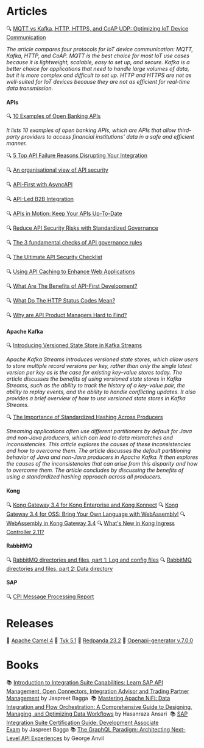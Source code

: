 # Articles

🔍 [MQTT vs Kafka, HTTP, HTTPS, and CoAP UDP: Optimizing IoT Device Communication](https://medium.com/data-motion/mqtt-vs-kafka-http-https-and-coap-udp-optimizing-iot-device-communication-aad3120c98b2) 

_The article compares four protocols for IoT device communication: MQTT, Kafka, HTTP, and CoAP. MQTT is the best choice for most IoT use cases because it is lightweight, scalable, easy to set up, and secure. Kafka is a better choice for applications that need to handle large volumes of data, but it is more complex and difficult to set up. HTTP and HTTPS are not as well-suited for IoT devices because they are not as efficient for real-time data transmission._

#### APIs

🔍 [10 Examples of Open Banking APIs](https://nordicapis.com/10-examples-of-open-banking-apis/)

_It lists 10 examples of open banking APIs, which are APIs that allow third-party providers to access financial institutions' data in a safe and efficient manner._

🔍 [5 Top API Failure Reasons Disrupting Your Integration](https://blog.stoplight.io/5-top-api-failure-reasons-disrupting-your-integration)

🔍 [An organisational view of API security](https://tyk.io/blog/an-organisational-view-of-api-security/)

🔍 [API-First with AsyncAPI](https://www.asyncapi.com/blog/api-first-with-asyncapi?utm_source=rss)

🔍 [API-Led B2B Integration](https://blog.seeburger.com/api-led-b2b-integration/)

🔍 [APIs in Motion: Keep Your APIs Up-To-Date](https://dzone.com/articles/apis-in-motion-keep-your-apis-up-to-date)

🔍 [Reduce API Security Risks with Standardized Governance](https://konghq.com/blog/enterprise/reduce-api-security-risks-with-standardized-governance)

🔍 [The 3 fundamental checks of API governance rules](https://blog.postman.com/3-checks-api-governance-rules/)

🔍 [The Ultimate API Security Checklist](https://nordicapis.com/the-ultimate-api-security-checklist/)

🔍 [Using API Caching to Enhance Web Applications](https://blog.stoplight.io/using-api-caching-to-enhance-web-applications)

🔍 [What Are The Benefits of API-First Development?](https://nordicapis.com/what-are-the-benefits-of-api-first-development/)

🔍 [What Do The HTTP Status Codes Mean?](https://nordicapis.com/what-do-the-http-status-codes-mean/)

🔍 [Why are API Product Managers Hard to Find?](https://netapinotes.substack.com/p/why-are-api-product-managers-hard)

#### Apache Kafka

🔍 [Introducing Versioned State Store in Kafka Streams](https://www.confluent.io/blog/introducing-versioned-state-store-in-kafka-streams/)

_Apache Kafka Streams introduces versioned state stores, which allow users to store multiple record versions per key, rather than only the single latest version per key as is the case for existing key-value stores today._
_The article discusses the benefits of using versioned state stores in Kafka Streams, such as the ability to track the history of a key-value pair, the ability to replay events, and the ability to handle conflicting updates. It also provides a brief overview of how to use versioned state stores in Kafka Streams._

🔍 [The Importance of Standardized Hashing Across Producers](https://www.confluent.io/blog/standardized-hashing-across-java-and-non-java-producers/)

_Streaming applications often use different partitioners by default for Java and non-Java producers, which can lead to data mismatches and inconsistencies. This article explores the causes of these inconsistencies and how to overcome them._
_The article discusses the default partitioning behavior of Java and non-Java producers in Apache Kafka. It then explores the causes of the inconsistencies that can arise from this disparity and how to overcome them. The article concludes by discussing the benefits of using a standardized hashing approach across all producers._

#### Kong

🔍 [Kong Gateway 3.4 for Kong Enterprise and Kong Konnect](https://konghq.com/blog/product-releases/gateway-3-4-enterprise-and-konnect)
🔍 [Kong Gateway 3.4 for OSS: Bring Your Own Language with WebAssembly!](https://konghq.com/blog/product-releases/gateway-3-4-oss)
🔍 [WebAssembly in Kong Gateway 3.4](https://konghq.com/blog/product-releases/webassembly-in-kong-gateway-3-4)
🔍 [What's New in Kong Ingress Controller 2.11?](https://konghq.com/blog/product-releases/kong-ingress-controller-2-11)

#### RabbitMQ

🔍 [RabbitMQ directories and files, part 1: Log and config files](https://www.cloudamqp.com/blog/rabbitmq-directories-and-files-part-1-log-and-config-files.html)
🔍 [RabbitMQ directories and files, part 2: Data directory](https://www.cloudamqp.com/blog/rabbitmq-directories-and-files-part-2-data-directory.html)

#### SAP

🔍 [CPI Message Processing Report](https://blogs.sap.com/?p=1805826)

# Releases

🚀 [Apache Camel 4](https://camel.apache.org/blog/2023/08/camel4-whatsnew/)
🚀 [Tyk 5.1](https://tyk.io/blog/tyk-5-1-building-powerful-data-graphs-and-enhanced-resilience/)
🚀 [Redpanda 23.2](https://redpanda-data.medium.com/announcing-the-general-availability-of-redpanda-23-2-7465a9403a39?source=rss------kafka-5)
🚀 [Openapi-generator v.7.0.0](https://github.com/OpenAPITools/openapi-generator/releases/tag/v7.0.0)

# Books

📚 [Introduction to Integration Suite Capabilities: Learn SAP API Management, Open Connectors, Integration Advisor and Trading Partner Management](https://a.co/d/bxWOorP) by Jaspreet Bagga 
📚 [Mastering Apache NiFi: Data Integration and Flow Orchestration: A Comprehensive Guide to Designing, Managing, and Optimizing Data Workflows](https://a.co/d/6yrn2gE) by Hasanraza Ansari 
📚 [SAP Integration Suite Certification Guide: Development Associate Exam](https://a.co/d/94fRyci) by Jaspreet Bagga
📚 [The GraphQL Paradigm: Architecting Next-Level API Experiences](https://a.co/d/hil7XLm) by George Anvil

